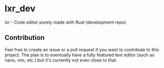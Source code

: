 # lxr_dev
lxr - Code editor purely made with Rust (development repo)

## Contribution
Feel free to create an issue or a pull request if you want to contribute to this project.
The plan is to eventually have a fully featured text editor (such as nano, vim, etc.) but it's currently not even close to that.